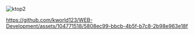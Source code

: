 



![ktop2](https://github.com/kworld123/WEB-Development/assets/104771518/00e5faf4-7b9f-4e87-af32-d894026ce219)


https://github.com/kworld123/WEB-Development/assets/104771518/5808ec99-bbcb-4b5f-b7c8-2b98e963e18f

